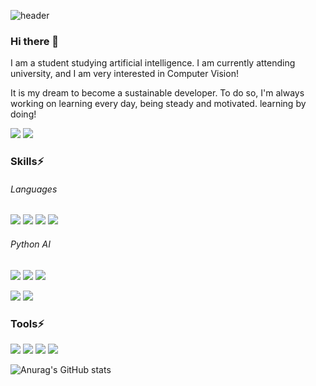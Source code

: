 ![header](https://capsule-render.vercel.app/api?type=soft&color=gradient&customColorList=3,1,2,4&height=300&text=Hello%20World!&desc=Welcome%20to%20San's%20github%20profile&Desc&descSize=15&descAlign=60)


### Hi there 👋
I am a student studying artificial intelligence. 
I am currently attending university, and I am very interested in Computer Vision!

It is my dream to become a sustainable developer.
To do so,
I'm always working on learning every day, being steady and motivated.
learning by doing!


<a href="https://sanmldl.tistory.com/" target="_blank"><img src="https://img.shields.io/badge/blog-000000?style=flat-square&logo=Tistory&logoColor=white"/></a> <img src="https://img.shields.io/badge/smrlatks@gmail.com-D4021D?style=flat-square&logo=Gmail&logoColor=white"/></a>


### Skills⚡
###### Languages
<img src="https://img.shields.io/badge/Python-0078D7?style=for-the-badge&logo=Python&logoColor=white"> <img src="https://img.shields.io/badge/MySQL-4479A1?style=for-the-badge&logo=MySQL&logoColor=white"> <img src="https://img.shields.io/badge/R-276DC3?style=for-the-badge&logo=R&logoColor=white"> <img src="https://img.shields.io/badge/C-A8B9CC?style=for-the-badge&logo=C&logoColor=white">


###### Python AI 
<img src="https://img.shields.io/badge/Tensorflow-FF6F00?style=for-the-badge&logo=Tensorflow&logoColor=white"> <img src="https://img.shields.io/badge/Keras-D00000?style=for-the-badge&logo=Keras&logoColor=white"> <img src="https://img.shields.io/badge/Pytorch-EE4C2C?style=for-the-badge&logo=Pytorch&logoColor=white">

<img src="https://img.shields.io/badge/Yolo-00FFFF?style=for-the-badge&logo=Yolo&logoColor=white"> <img src="https://img.shields.io/badge/OpenCV-5C3EE8?style=for-the-badge&logo=OpenCV&logoColor=white"> 


### Tools⚡
<img src="https://img.shields.io/badge/Visual Studio Code-007ACC?style=for-the-badge&logo=Visual Studio Code&logoColor=white"> <img src="https://img.shields.io/badge/Jupyter-F37626?style=for-the-badge&logo=Jupyter&logoColor=white"> <img src="https://img.shields.io/badge/Visual Studio-5C2D91?style=for-the-badge&logo=Visual Studio&logoColor=white"> <img src="https://img.shields.io/badge/Git-F05032?style=for-the-badge&logo=Git&logoColor=white"> 

![Anurag's GitHub stats](https://github-readme-stats.vercel.app/api?username=3n952&show_icons=true&theme=radical)



